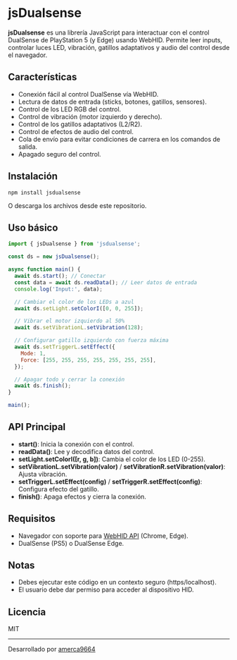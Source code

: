 # jsDualsense

**jsDualsense** es una librería JavaScript para interactuar con el control DualSense de PlayStation 5 (y Edge) usando WebHID. Permite leer inputs, controlar luces LED, vibración, gatillos adaptativos y audio del control desde el navegador.

## Características

- Conexión fácil al control DualSense vía WebHID.
- Lectura de datos de entrada (sticks, botones, gatillos, sensores).
- Control de los LED RGB del control.
- Control de vibración (motor izquierdo y derecho).
- Control de los gatillos adaptativos (L2/R2).
- Control de efectos de audio del control.
- Cola de envío para evitar condiciones de carrera en los comandos de salida.
- Apagado seguro del control.

## Instalación

```
npm install jsdualsense
```
O descarga los archivos desde este repositorio.

## Uso básico

```javascript
import { jsDualsense } from 'jsdualsense';

const ds = new jsDualsense();

async function main() {
  await ds.start(); // Conectar
  const data = await ds.readData(); // Leer datos de entrada
  console.log('Input:', data);

  // Cambiar el color de los LEDs a azul
  await ds.setLight.setColorI([0, 0, 255]);

  // Vibrar el motor izquierdo al 50%
  await ds.setVibrationL.setVibration(128);

  // Configurar gatillo izquierdo con fuerza máxima
  await ds.setTriggerL.setEffect({
    Mode: 1,
    Force: [255, 255, 255, 255, 255, 255, 255],
  });

  // Apagar todo y cerrar la conexión
  await ds.finish();
}

main();
```

## API Principal

- **start()**: Inicia la conexión con el control.
- **readData()**: Lee y decodifica datos del control.
- **setLight.setColorI([r, g, b])**: Cambia el color de los LED (0-255).
- **setVibrationL.setVibration(valor)** / **setVibrationR.setVibration(valor)**: Ajusta vibración.
- **setTriggerL.setEffect(config)** / **setTriggerR.setEffect(config)**: Configura efecto del gatillo.
- **finish()**: Apaga efectos y cierra la conexión.

## Requisitos

- Navegador con soporte para [WebHID API](https://developer.mozilla.org/en-US/docs/Web/API/WebHID_API) (Chrome, Edge).
- DualSense (PS5) o DualSense Edge.

## Notas

- Debes ejecutar este código en un contexto seguro (https/localhost).
- El usuario debe dar permiso para acceder al dispositivo HID.

## Licencia

MIT

---

Desarrollado por [amerca9664](https://github.com/amerca9664)